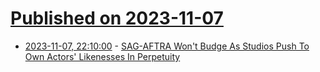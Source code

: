 # [Published on 2023-11-07](index.md)

* [2023-11-07, 22:10:00](https://entertainment.slashdot.org/story/23/11/07/229220/sag-aftra-wont-budge-as-studios-push-to-own-actors-likenesses-in-perpetuity?utm_source=rss1.0mainlinkanon&utm_medium=feed) - [SAG-AFTRA Won't Budge As Studios Push To Own Actors' Likenesses In Perpetuity](https://entertainment.slashdot.org/story/23/11/07/229220/sag-aftra-wont-budge-as-studios-push-to-own-actors-likenesses-in-perpetuity?utm_source=rss1.0mainlinkanon&utm_medium=feed)
